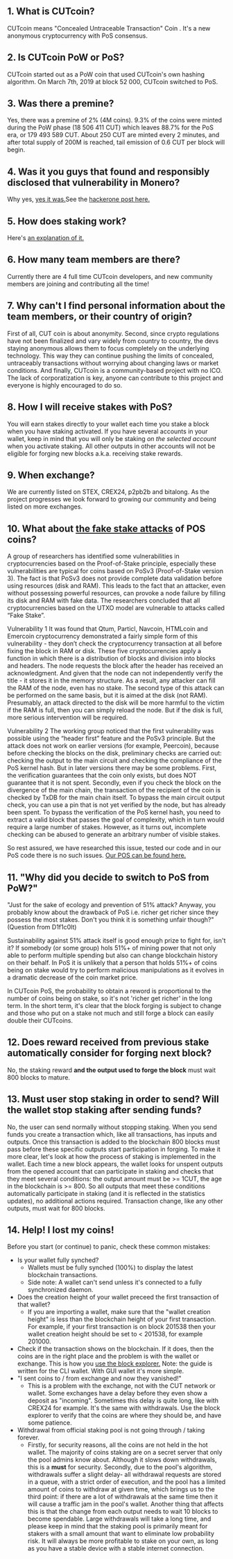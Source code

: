 ## 1. What is CUTcoin?
CUTcoin means "Concealed Untraceable Transaction" Coin . It's a new anonymous cryptocurrency with PoS consensus. 

## 2. Is CUTcoin PoW or PoS?
CUTcoin started out as a PoW coin that used CUTcoin's own hashing algorithm. On March 7th, 2019 at block 52 000, CUTcoin switched to PoS.

## 3. Was there a premine?
Yes, there was a premine of 2% (4M coins). 9.3% of the coins were minted during the PoW phase (18 506 411 CUT) which leaves 88.7%
for the PoS era, or 179 493 589 CUT. About 250 CUT are minted every 2 minutes, and after total supply of 200M is reached, tail emission of 0.6 CUT per block will begin.

## 4. Was it you guys that found and responsibly disclosed that vulnerability in Monero?
Why yes, [yes it was.](https://cutcoin.org/newmonero)See the [hackerone post here.](https://hackerone.com/reports/501585)

## 5. How does staking work?
Here's [an explanation of it.](https://www.reddit.com/user/CUTcoin/comments/aumb8b/cutcoins_proof_of_stake_implementation/)

## 6. How many team members are there?
Currently there are 4 full time CUTcoin developers, and new community members are joining and contributing all the time! 

## 7. Why can't I find personal information about the team members, or their country of origin?
First of all, CUT coin is about anonymity. Second, since crypto regulations have not been finalized and vary widely from country to country, the devs staying anonymous allows them to focus completely on the underlying technology. This way they can continue pushing the limits of concealed, untraceably transactions without worrying about changing laws or market conditions. And finally, CUTcoin is a community-based project with no ICO. The lack of corporatization is key, anyone can contribute to this project and everyone is highly encouraged to do so. 

## 8. How I will receive stakes with PoS?
You will earn stakes directly to your wallet each time you stake a block when you have staking activated. If you have several accounts in your wallet, keep in mind that you will only be staking *on the selected account* when you activate staking. All other outputs in other accounts will not be eligible for forging new blocks a.k.a. receiving stake rewards.

## 9. When exchange?
We are currently listed on STEX, CREX24, p2pb2b and bitalong. As the project progresses we look forward to growing our community and being listed on more exchanges.

## 10. What about [the fake stake attacks](https://medium.com/@dsl_uiuc/fake-stake-attacks-on-chain-based-proof-of-stake-cryptocurrencies-b8b05723f806) of POS coins?

A group of researchers has identified some vulnerabilities in cryptocurrencies based on the Proof-of-Stake principle, especially these vulnerabilities are typical for coins based on PoSv3 (Proof-of-Stake version 3). The fact is that PoSv3 does not provide complete data validation before using resources (disk and RAM). This leads to the fact that an attacker, even without possessing powerful resources, can provoke a node failure by filling its disk and RAM with fake data.
The researchers concluded that all cryptocurrencies based on the UTXO model are vulnerable to attacks called “Fake Stake”.

Vulnerability 1
It was found that Qtum, Particl, Navcoin, HTMLcoin and Emercoin cryptocurrency demonstrated a fairly simple form of this vulnerability - they don’t check the cryptocurrency transaction at all before fixing the block in RAM or disk.
These five cryptocurrencies apply a function in which there is a distribution of blocks and division into blocks and headers. The node requests the block after the header has received an acknowledgment. And given that the node can not independently verify the title - it stores it in the memory structure.
As a result, any attacker can fill the RAM of the node, even has no stake.
The second type of this attack can be performed on the same basis, but it is aimed at the disk (not RAM). Presumably, an attack directed to the disk will be more harmful to the victim if the RAM is full, then you can simply reload the node. But if the disk is full, more serious intervention will be required.

Vulnerability 2
The working group noticed that the first vulnerability was possible using the “header first” feature and the PoSv3 principle. But the attack does not work on earlier versions (for example, Peercoin), because before checking the blocks on the disk, preliminary checks are carried out: checking the output to the main circuit and checking the compliance of the PoS kernel hash.
But in later versions there may be some problems.
First, the verification guarantees that the coin only exists, but does NOT guarantee that it is not spent.
Secondly, even if you check the block on the divergence of the main chain, the transaction of the recipient of the coin is checked by TxDB for the main chain itself.
To bypass the main circuit output check, you can use a pin that is not yet verified by the node, but has already been spent. To bypass the verification of the PoS kernel hash, you need to extract a valid block that passes the goal of complexity, which in turn would require a large number of stakes. However, as it turns out, incomplete checking can be abused to generate an arbitrary number of visible stakes.

So rest assured, we have researched this issue, tested our code and in our PoS code there is no such issues. [Our POS can be found here.](https://www.reddit.com/user/CUTcoin/comments/aumb8b/cutcoins_proof_of_stake_implementation/)

## 11. "Why did you decide to switch to PoS from PoW?" 
"Just for the sake of ecology and prevention of 51% attack? Anyway, you probably know about the drawback of PoS i.e. richer get richer since they possess the most stakes. Don't you think it is something unfair though?" (Question from D1f1c0lt)

Sustainability against 51% attack itself is good enough prize to fight for, isn't it? If somebody (or some group) hols 51%+ of mining power that not only able to perform multiple spending but also can change blockchain history on their behalf. In PoS it is unlikely that a person that holds 51%+ of coins being on stake would try to perform malicious manipulations as it evolves in a dramatic decrease of the coin market price.

In CUTcoin  PoS, the probability to obtain a reword is proportional to the number of coins being on stake, so it's not 'richer get richer' in the long term. In the short term, it's clear that the block forging is subject to change and those who put on a stake not much and still forge a block can easily double their CUTcoins.
 
## 12. Does reward received from previous stake automatically consider for forging next block?
No, the staking reward **and the output used to forge the block** must wait 800 blocks to mature.

## 13. Must user stop staking in order to send? Will the wallet stop staking after sending funds?
No, the user can send normally without stopping staking. When you send funds you create a transaction which, like all transactions, has inputs and outputs. Once this transaction is added to the blockchain 800 blocks must pass before these specific outputs start participation in forging. To make it more clear, let's look at how the process of staking is implemented in the wallet. Each time a new block appears, the wallet looks for unspent outputs from the opened account that can participate in staking and checks that they meet several conditions: the output amount must be >= 1CUT, the age in the blockchain is >= 800. So all outputs that meet these conditions automatically participate in staking (and it is reflected in the statistics updates), no additional actions required. Transaction change, like any other outputs, must wait for 800 blocks.

## 14. Help! I lost my coins!

Before you start (or continue) to panic, check these common mistakes:
- Is your wallet fully synched?
  - Wallets must be fully synched (100%) to display the latest blockchain transactions.
  - Side note: A wallet can't send unless it's connected to a fully synchronized daemon.
- Does the creation height of your wallet preceed the first transaction of that wallet?
  - If you are importing a wallet, make sure that the "wallet creation height" is less than the blockchain height of your first transaction. For example, if your first transaction is on block 201538 then your wallet creation height should be set to < 201538, for example 201000.
- Check if the transaction shows on the blockchain. If it does, then the coins are in the right place and the problem is with the wallet or exchange. This is how you [use the block explorer.](https://www.reddit.com/r/cutc0in/comments/dmjsm3/cli_guides_using_the_block_explorer/) Note: the guide is written for the CLI wallet. With GUI wallet it's more simple. 
- "I sent coins to / from exchange and now they vanished!"
  - This is a problem with the exchange, not with the CUT network or wallet. Some exchanges have a delay before they even show a deposit as "incoming". Sometimes this delay is quite long, like with CREX24 for example. It's the same with withdrawals. Use the block explorer to verify that the coins are where they should be, and have some patience.
- Withdrawal from official staking pool is not going through / taking forever.
  - Firstly, for security reasons, all the coins are not held in the hot wallet. The majority of coins staking are on a secret server that only the pool admins know about. Although it slows down withdrawals, this is a **must** for security. Secondly, due to the pool's algorithm, withdrawals suffer a slight delay- all withdrawal requests are stored in a queue, with a strict order of execution, and the pool has a limited amount of coins to withdraw at given time, which brings us to the third point: if there are a lot of withdrawals at the same time then it will cause a traffic jam in the pool's wallet. Another thing that affects this is that the change from each output needs to wait 10 blocks to become spendable. Large withdrawals will take a long time, and please keep in mind that the staking pool is primarily meant for stakers with a small amount that want to eliminate low probability risk. It will always be more profitable to stake on your own, as long as you have a stable device with a stable internet connection.
